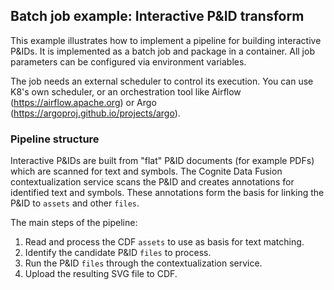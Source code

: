 ## Batch job example: Interactive P&ID transform

This example illustrates how to implement a pipeline for building interactive P&IDs. It is implemented as a
batch job and package in a container. All job parameters can be configured via environment variables. 

The job needs an external scheduler to control its execution. You can use K8's own scheduler, or an orchestration
tool like Airflow (https://airflow.apache.org) or Argo (https://argoproj.github.io/projects/argo).

### Pipeline structure

Interactive P&IDs are built from "flat" P&ID documents (for example PDFs) which are scanned for text and symbols. The 
Cognite Data Fusion contextualization service scans the P&ID and creates annotations for identified text and symbols.
These annotations form the basis for linking the P&ID to `assets` and other `files`.

The main steps of the pipeline:
1. Read and process the CDF `assets` to use as basis for text matching.
2. Identify the candidate P&ID `files` to process.
3. Run the P&ID `files` through the contextualization service.
4. Upload the resulting SVG file to CDF.

